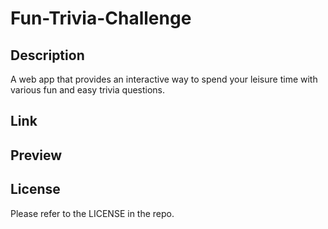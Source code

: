 # Fun-Trivia-Challenge
## Description
A web app that provides an interactive way to spend your leisure time with various fun and easy trivia questions. 
## Link

## Preview


## License
Please refer to the LICENSE in the repo.
